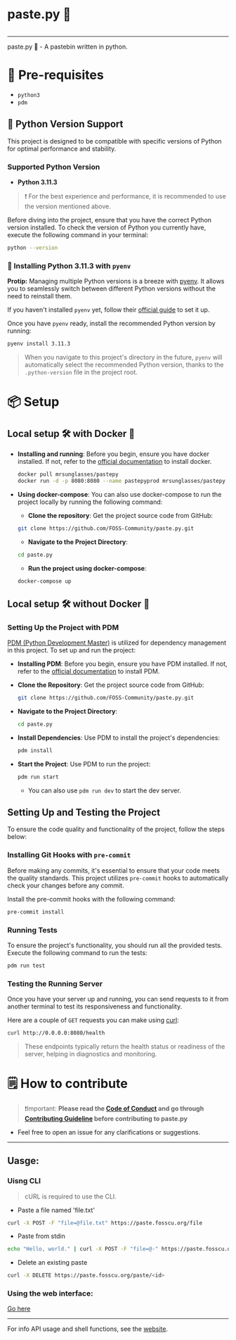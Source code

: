 # paste.py 🐍

<a href="https://kuma.fosscu.org/status/pastepy" target="_blank"><img src="https://badgen.net/badge/status/paste.py/green?icon=lgtm" alt=""></a>

<hr>

paste.py 🐍 - A pastebin written in python.

# 🤔 Pre-requisites

- `python3`
- `pdm`

## 🐍 Python Version Support

This project is designed to be compatible with specific versions of Python for optimal performance and stability.

### Supported Python Version

- **Python 3.11.3**

> ❗️ For the best experience and performance, it is recommended to use the version mentioned above.

Before diving into the project, ensure that you have the correct Python version installed. To check the version of Python you currently have, execute the following command in your terminal:

```bash
python --version
```

### 🐍 Installing Python 3.11.3 with `pyenv`

**Protip:** Managing multiple Python versions is a breeze with [pyenv](https://github.com/pyenv/pyenv). It allows you to seamlessly switch between different Python versions without the need to reinstall them.

If you haven't installed `pyenv` yet, follow their [official guide](https://github.com/pyenv/pyenv) to set it up.

Once you have `pyenv` ready, install the recommended Python version by running:

```bash
pyenv install 3.11.3
```

> When you navigate to this project's directory in the future, `pyenv` will automatically select the recommended Python version, thanks to the `.python-version` file in the project root.

# 📦 Setup

## Local setup 🛠️ with Docker 🐳

- **Installing and running**:
  Before you begin, ensure you have docker installed. If not, refer to the [official documentation](https://docs.docker.com/engine/install/) to install docker.
  ```bash
  docker pull mrsunglasses/pastepy
  docker run -d -p 8080:8080 --name pastepyprod mrsunglasses/pastepy
  ```

- **Using docker-compose**:
  You can also use docker-compose to run the project locally by running the following command:
  <br>
  - **Clone the repository**:
  Get the project source code from GitHub:
  
  ```bash
  git clone https://github.com/FOSS-Community/paste.py.git
  ```
  
  - **Navigate to the Project Directory**:
  
  ```bash
  cd paste.py
  ```

  - **Run the project using docker-compose**:
  
  ```bash
  docker-compose up
  ```

## Local setup 🛠️ without Docker 🐳

### Setting Up the Project with PDM

[PDM (Python Development Master)](https://pdm.fming.dev/latest/) is utilized for dependency management in this project. To set up and run the project:

- **Installing PDM**:
  Before you begin, ensure you have PDM installed. If not, refer to the [official documentation](https://pdm.fming.dev/latest/) to install PDM.

- **Clone the Repository**:
  Get the project source code from GitHub:

  ```bash
  git clone https://github.com/FOSS-Community/paste.py.git
  ```

- **Navigate to the Project Directory**:

  ```bash
  cd paste.py
  ```

- **Install Dependencies**:
  Use PDM to install the project's dependencies:
  ```bash
  pdm install
  ```

* **Start the Project**:
  Use PDM to run the project:
  ```bash
  pdm run start
  ```
  - You can also use `pdm run dev` to start the dev server.

## Setting Up and Testing the Project

To ensure the code quality and functionality of the project, follow the steps below:

### Installing Git Hooks with `pre-commit`

Before making any commits, it's essential to ensure that your code meets the quality standards. This project utilizes `pre-commit` hooks to automatically check your changes before any commit.

Install the pre-commit hooks with the following command:

```bash
pre-commit install
```

### Running Tests

To ensure the project's functionality, you should run all the provided tests. Execute the following command to run the tests:

```bash
pdm run test
```

### Testing the Running Server

Once you have your server up and running, you can send requests to it from another terminal to test its responsiveness and functionality.

Here are a couple of `GET` requests you can make using [curl](https://curl.se/):

```bash
curl http://0.0.0.0:8080/health
```

> These endpoints typically return the health status or readiness of the server, helping in diagnostics and monitoring.

# 🗒️ How to contribute

> ❗️Important: **Please read the [Code of Conduct](CODE_OF_CONDUCT.md) and go through [Contributing Guideline](CONTRIBUTING.md) before contributing to paste.py**

- Feel free to open an issue for any clarifications or suggestions.

<hr>

## Uasge:

### Uisng CLI

> cURL is required to use the CLI.

- Paste a file named 'file.txt'

```bash
curl -X POST -F "file=@file.txt" https://paste.fosscu.org/file
```

- Paste from stdin

```bash
echo "Hello, world." | curl -X POST -F "file=@-" https://paste.fosscu.org/file
```

- Delete an existing paste

```bash
curl -X DELETE https://paste.fosscu.org/paste/<id>
```

### Using the web interface:

[Go here](https://paste.fosscu.org/web)

<hr>

For info API usage and shell functions, see the [website](https://paste.fosscu.org).
